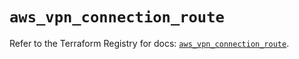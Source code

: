 # `aws_vpn_connection_route`

Refer to the Terraform Registry for docs: [`aws_vpn_connection_route`](https://registry.terraform.io/providers/hashicorp/aws/4.67.0/docs/resources/vpn_connection_route).
